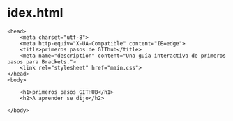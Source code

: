 # idex.html
<!DOCTYPE html>
<html>

    <head>
        <meta charset="utf-8">
        <meta http-equiv="X-UA-Compatible" content="IE=edge">
        <title>primeros pasos de GIThub</title>
        <meta name="description" content="Una guía interactiva de primeros pasos para Brackets.">
        <link rel="stylesheet" href="main.css">
    </head>
    <body>

        <h1>primeros pasos GITHUB</h1>
        <h2>A aprender se dijo</h2>
       
    </body>
</html>
